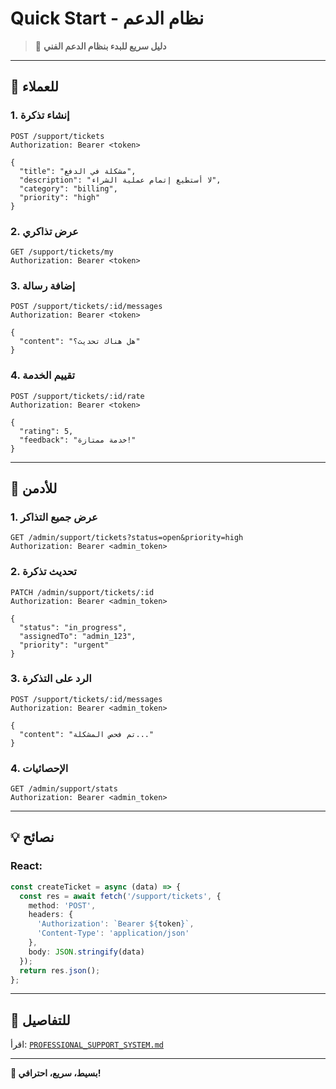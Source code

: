 # Quick Start - نظام الدعم

> 🎯 **دليل سريع للبدء بنظام الدعم الفني**

---

## 🚀 للعملاء

### 1. إنشاء تذكرة

```http
POST /support/tickets
Authorization: Bearer <token>

{
  "title": "مشكلة في الدفع",
  "description": "لا أستطيع إتمام عملية الشراء",
  "category": "billing",
  "priority": "high"
}
```

### 2. عرض تذاكري

```http
GET /support/tickets/my
Authorization: Bearer <token>
```

### 3. إضافة رسالة

```http
POST /support/tickets/:id/messages
Authorization: Bearer <token>

{
  "content": "هل هناك تحديث؟"
}
```

### 4. تقييم الخدمة

```http
POST /support/tickets/:id/rate
Authorization: Bearer <token>

{
  "rating": 5,
  "feedback": "خدمة ممتازة!"
}
```

---

## 🔐 للأدمن

### 1. عرض جميع التذاكر

```http
GET /admin/support/tickets?status=open&priority=high
Authorization: Bearer <admin_token>
```

### 2. تحديث تذكرة

```http
PATCH /admin/support/tickets/:id
Authorization: Bearer <admin_token>

{
  "status": "in_progress",
  "assignedTo": "admin_123",
  "priority": "urgent"
}
```

### 3. الرد على التذكرة

```http
POST /support/tickets/:id/messages
Authorization: Bearer <admin_token>

{
  "content": "تم فحص المشكلة..."
}
```

### 4. الإحصائيات

```http
GET /admin/support/stats
Authorization: Bearer <admin_token>
```

---

## 💡 نصائح

### React:

```typescript
const createTicket = async (data) => {
  const res = await fetch('/support/tickets', {
    method: 'POST',
    headers: {
      'Authorization': `Bearer ${token}`,
      'Content-Type': 'application/json'
    },
    body: JSON.stringify(data)
  });
  return res.json();
};
```

---

## 📖 للتفاصيل

اقرأ: [`PROFESSIONAL_SUPPORT_SYSTEM.md`](./PROFESSIONAL_SUPPORT_SYSTEM.md)

---

**🎯 بسيط، سريع، احترافي!**

